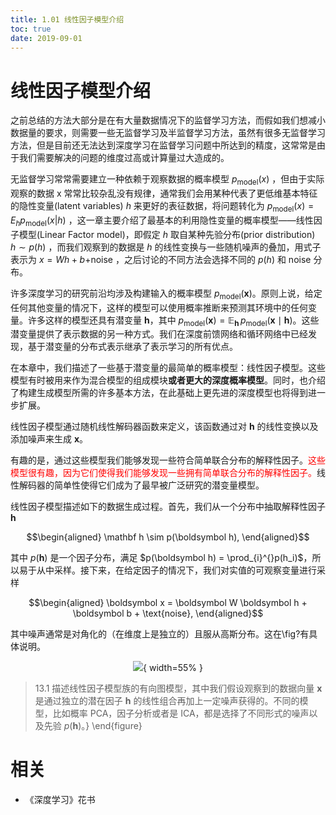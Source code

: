 ```yaml
---
title: 1.01 线性因子模型介绍
toc: true
date: 2019-09-01
---
```

# 线性因子模型介绍

之前总结的方法大部分是在有大量数据情况下的监督学习方法，而假如我们想减小数据量的要求，则需要一些无监督学习及半监督学习方法，虽然有很多无监督学习方法，但是目前还无法达到深度学习在监督学习问题中所达到的精度，这常常是由于我们需要解决的问题的维度过高或计算量过大造成的。

无监督学习常常需要建立一种依赖于观察数据的概率模型 $p_{\text {model}}(x)$ ，但由于实际观察的数据 x 常常比较杂乱没有规律，通常我们会用某种代表了更低维基本特征的隐性变量(latent variables) $h$ 来更好的表征数据，将问题转化为 $p_{\text {model}}(x)=E_{h} p_{\text {model}}(x | h)$ ，这一章主要介绍了最基本的利用隐性变量的概率模型——线性因子模型(Linear Factor model)，即假定 $h$ 取自某种先验分布(prior distribution) $h \sim p(h)$ ，而我们观察到的数据是 $h$ 的线性变换与一些随机噪声的叠加，用式子表示为 $x=W h+b+$noise ，之后讨论的不同方法会选择不同的 $p(h)$ 和 noise 分布。



许多深度学习的研究前沿均涉及构建输入的概率模型 $p_{\text{model}}(\boldsymbol x)$。原则上说，给定任何其他变量的情况下，这样的模型可以使用概率推断来预测其环境中的任何变量。许多这样的模型还具有潜变量 $\boldsymbol h$，其中 $p_{\text{model}}(\boldsymbol x) = \mathbb E_{\boldsymbol h}\, p_{\text{model}}(\boldsymbol x\mid\boldsymbol h)$。这些潜变量提供了表示数据的另一种方式。我们在深度前馈网络和循环网络中已经发现，基于潜变量的分布式表示继承了表示学习的所有优点。


在本章中，我们描述了一些基于潜变量的最简单的概率模型：线性因子模型。这些模型有时被用来作为混合模型的组成模块**或者更大的深度概率模型**。同时，也介绍了构建生成模型所需的许多基本方法，在此基础上更先进的深度模型也将得到进一步扩展。


线性因子模型通过随机线性解码器函数来定义，该函数通过对 $\boldsymbol h$ 的线性变换以及添加噪声来生成 $\boldsymbol x$。


有趣的是，通过这些模型我们能够发现一些符合简单联合分布的解释性因子。<span style="color:red;">这些模型很有趣，因为它们使得我们能够发现一些拥有简单联合分布的解释性因子。</span>线性解码器的简单性使得它们成为了最早被广泛研究的潜变量模型。


线性因子模型描述如下的数据生成过程。首先，我们从一个分布中抽取解释性因子 $\boldsymbol h$


$$\begin{aligned}
\mathbf h \sim p(\boldsymbol h),
\end{aligned}$$


其中 $p(\boldsymbol h)$ 是一个因子分布，满足 $p(\boldsymbol h) = \prod_{i}^{}p(h_i)$，所以易于从中采样。接下来，在给定因子的情况下，我们对实值的可观察变量进行采样


$$\begin{aligned}
\boldsymbol x = \boldsymbol W \boldsymbol h + \boldsymbol b + \text{noise},
\end{aligned}$$


其中噪声通常是对角化的（在维度上是独立的）且服从高斯分布。这在\fig?有具体说明。


<center>

![](http://images.iterate.site/blog/image/20190718/C9wpBfC2ccnA.png?imageslim){ width=55% }

</center>



> 13.1 描述线性因子模型族的有向图模型，其中我们假设观察到的数据向量 $\boldsymbol x$ 是通过独立的潜在因子 $\boldsymbol h$ 的线性组合再加上一定噪声获得的。不同的模型，比如概率 PCA，因子分析或者是 ICA，都是选择了不同形式的噪声以及先验 $p(\boldsymbol h)$。}
\end{figure}



# 相关

- 《深度学习》花书
